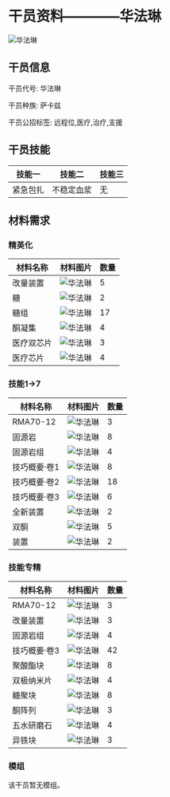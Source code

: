 # 干员资料————华法琳

![华法琳](./oprImages/华法琳.png)

## 干员信息

干员代号: 华法琳

干员种族: 萨卡兹

干员公招标签: 远程位,医疗,治疗,支援

## 干员技能

| 技能一       | 技能二   | 技能三 |
| ------------ | -------- | ------ |
| 紧急包扎 | 不稳定血浆 | 无 |

## 材料需求

### 精英化

| 材料名称      | 材料图片 | 数量  |
|---------|---------|-----|
| 改量装置 | ![华法琳](./matIcons/改量装置.png)  |   5  |
| 糖 | ![华法琳](./matIcons/糖.png)  |   2  |
| 糖组 | ![华法琳](./matIcons/糖组.png)  |   17  |
| 酮凝集 | ![华法琳](./matIcons/酮凝集.png)  |   4  |
| 医疗双芯片 | ![华法琳](./matIcons/医疗双芯片.png)  |   3  |
| 医疗芯片 | ![华法琳](./matIcons/医疗芯片.png)  |   4  |

### 技能1→7

| 材料名称      | 材料图片 | 数量  |
|---------|---------|-----|
| RMA70-12 | ![华法琳](./matIcons/RMA70-12.png)  |   3  |
| 固源岩 | ![华法琳](./matIcons/固源岩.png)  |   8  |
| 固源岩组 | ![华法琳](./matIcons/固源岩组.png)  |   4  |
| 技巧概要·卷1 | ![华法琳](./matIcons/技巧概要·卷1.png)  |   8  |
| 技巧概要·卷2 | ![华法琳](./matIcons/技巧概要·卷2.png)  |   18  |
| 技巧概要·卷3 | ![华法琳](./matIcons/技巧概要·卷3.png)  |   6  |
| 全新装置 | ![华法琳](./matIcons/全新装置.png)  |   2  |
| 双酮 | ![华法琳](./matIcons/双酮.png)  |   5  |
| 装置 | ![华法琳](./matIcons/装置.png)  |   2  |

### 技能专精

| 材料名称      | 材料图片 | 数量  |
|---------|---------|-----|
| RMA70-12 | ![华法琳](./matIcons/RMA70-12.png)  |   3  |
| 改量装置 | ![华法琳](./matIcons/改量装置.png)  |   3  |
| 固源岩组 | ![华法琳](./matIcons/固源岩组.png)  |   4  |
| 技巧概要·卷3 | ![华法琳](./matIcons/技巧概要·卷3.png)  |   42  |
| 聚酸酯块 | ![华法琳](./matIcons/聚酸酯块.png)  |   8  |
| 双极纳米片 | ![华法琳](./matIcons/双极纳米片.png)  |   4  |
| 糖聚块 | ![华法琳](./matIcons/糖聚块.png)  |   8  |
| 酮阵列 | ![华法琳](./matIcons/酮阵列.png)  |   3  |
| 五水研磨石 | ![华法琳](./matIcons/五水研磨石.png)  |   4  |
| 异铁块 | ![华法琳](./matIcons/异铁块.png)  |   3  |

### 模组

该干员暂无模组。
